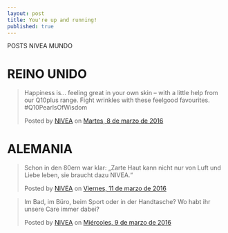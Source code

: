 ```yaml
---
layout: post
title: You're up and running!
published: true
---
```


POSTS NIVEA MUNDO

# REINO UNIDO
<div id="fb-root"></div><script>(function(d, s, id) {  var js, fjs = d.getElementsByTagName(s)[0];  if (d.getElementById(id)) return;  js = d.createElement(s); js.id = id;  js.src = "//connect.facebook.net/es_ES/sdk.js#xfbml=1&version=v2.3";  fjs.parentNode.insertBefore(js, fjs);}(document, 'script', 'facebook-jssdk'));</script><div class="fb-post" data-href="https://www.facebook.com/niveauk/videos/10154045365141180/" data-width="500"><div class="fb-xfbml-parse-ignore"><blockquote cite="https://www.facebook.com/niveauk/videos/10154045365141180/"><p>Happiness is&#x2026; feeling great in your own skin &#x2013; with a little help from our Q10plus range. Fight wrinkles with these feelgood favourites. #Q10PearlsOfWisdom</p>Posted by <a href="https://www.facebook.com/niveauk/">NIVEA</a> on&nbsp;<a href="https://www.facebook.com/niveauk/videos/10154045365141180/">Martes, 8 de marzo de 2016</a></blockquote></div></div>

# ALEMANIA
<div class="fb-post" data-href="https://www.facebook.com/116098045125668/posts/930469667021831#channels" data-width="350"><div class="fb-xfbml-parse-ignore"><blockquote cite="https://www.facebook.com/niveadeutschland/posts/930469667021831:0"><p>Schon in den 80ern war klar: &#x201e;Zarte Haut kann nicht nur von Luft und Liebe leben, sie braucht dazu NIVEA.&#x201c;</p>Posted by <a href="https://www.facebook.com/niveadeutschland/">NIVEA</a> on&nbsp;<a href="https://www.facebook.com/niveadeutschland/posts/930469667021831:0">Viernes, 11 de marzo de 2016</a></blockquote></div></div>
<div class="fb-post" data-href="https://www.facebook.com/116098045125668/posts/930972066971591#channels" data-width="350"><div class="fb-xfbml-parse-ignore"><blockquote cite="https://www.facebook.com/niveadeutschland/posts/930972066971591"><p>Im Bad, im B&#xfc;ro, beim Sport oder in der Handtasche? Wo habt ihr unsere Care immer dabei?</p>Posted by <a href="https://www.facebook.com/niveadeutschland/">NIVEA</a> on&nbsp;<a href="https://www.facebook.com/niveadeutschland/posts/930972066971591">Miércoles, 9 de marzo de 2016</a></blockquote></div></div>
